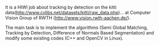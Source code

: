 It is a HIWI job about tracking by detection on the kitti data(http://www.cvlibs.net/datasets/kitti/raw_data.php)... at Computer Vision Group of RWTH (http://www.vision.rwth-aachen.de/).

The main task is to implement the algorithms (Semi Global Matching, Tracking by Detection, Difference of Normals Based Segmentation) and modify some existing codes (C++ and OpenCV in Linux).

